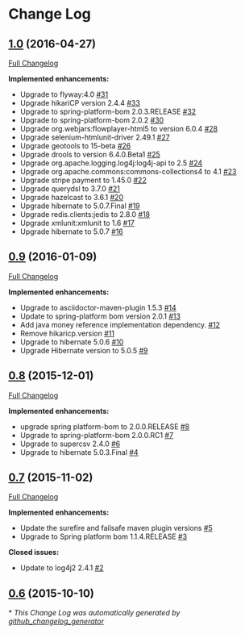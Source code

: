 # Change Log

## [1.0](https://github.com/nemesis-software/nemesis-bom/tree/1.0) (2016-04-27)
[Full Changelog](https://github.com/nemesis-software/nemesis-bom/compare/0.9...1.0)

**Implemented enhancements:**

- Upgrade to flyway:4.0 [\#31](https://github.com/nemesis-software/nemesis-bom/issues/31)
- Upgrade hikariCP version 2.4.4 [\#33](https://github.com/nemesis-software/nemesis-bom/issues/33)
- Upgrade to spring-platform-bom 2.0.3.RELEASE [\#32](https://github.com/nemesis-software/nemesis-bom/issues/32)
- Upgrade to spring-platform-bom 2.0.2 [\#30](https://github.com/nemesis-software/nemesis-bom/issues/30)
- Upgrade org.webjars:flowplayer-html5 to version 6.0.4 [\#28](https://github.com/nemesis-software/nemesis-bom/issues/28)
- Upgrade selenium-htmlunit-driver 2.49.1 [\#27](https://github.com/nemesis-software/nemesis-bom/issues/27)
- Upgrade geotools to 15-beta [\#26](https://github.com/nemesis-software/nemesis-bom/issues/26)
- Upgrade drools to version 6.4.0.Beta1 [\#25](https://github.com/nemesis-software/nemesis-bom/issues/25)
- Upgrade org.apache.logging.log4j:log4j-api to 2.5 [\#24](https://github.com/nemesis-software/nemesis-bom/issues/24)
- Upgrade org.apache.commons:commons-collections4 to 4.1 [\#23](https://github.com/nemesis-software/nemesis-bom/issues/23)
- Upgrade stripe payment to 1.45.0 [\#22](https://github.com/nemesis-software/nemesis-bom/issues/22)
- Upgrade querydsl to 3.7.0 [\#21](https://github.com/nemesis-software/nemesis-bom/issues/21)
- Upgrade hazelcast to 3.6.1 [\#20](https://github.com/nemesis-software/nemesis-bom/issues/20)
- Upgrade hibernate to 5.0.7.Final [\#19](https://github.com/nemesis-software/nemesis-bom/issues/19)
- Upgrade redis.clients:jedis to 2.8.0 [\#18](https://github.com/nemesis-software/nemesis-bom/issues/18)
- Upgrade xmlunit:xmlunit to 1.6 [\#17](https://github.com/nemesis-software/nemesis-bom/issues/17)
- Upgrade hibernate to 5.0.7 [\#16](https://github.com/nemesis-software/nemesis-bom/issues/16)

## [0.9](https://github.com/nemesis-software/nemesis-bom/tree/0.9) (2016-01-09)
[Full Changelog](https://github.com/nemesis-software/nemesis-bom/compare/0.8...0.9)

**Implemented enhancements:**

- Upgrade to asciidoctor-maven-plugin 1.5.3 [\#14](https://github.com/nemesis-software/nemesis-bom/issues/14)
- Update to spring-platform bom version 2.0.1 [\#13](https://github.com/nemesis-software/nemesis-bom/issues/13)
- Add java money reference implementation dependency. [\#12](https://github.com/nemesis-software/nemesis-bom/issues/12)
- Remove hikaricp.version [\#11](https://github.com/nemesis-software/nemesis-bom/issues/11)
- Upgrade to hibernate 5.0.6 [\#10](https://github.com/nemesis-software/nemesis-bom/issues/10)
- Upgrade Hibernate version to 5.0.5 [\#9](https://github.com/nemesis-software/nemesis-bom/issues/9)

## [0.8](https://github.com/nemesis-software/nemesis-bom/tree/0.8) (2015-12-01)
[Full Changelog](https://github.com/nemesis-software/nemesis-bom/compare/0.7...0.8)

**Implemented enhancements:**

- upgrade spring platform-bom to 2.0.0.RELEASE [\#8](https://github.com/nemesis-software/nemesis-bom/issues/8)
- Upgrade to spring-platform-bom 2.0.0.RC1 [\#7](https://github.com/nemesis-software/nemesis-bom/issues/7)
- Upgrade to supercsv 2.4.0 [\#6](https://github.com/nemesis-software/nemesis-bom/issues/6)
- Upgrade to hibernate 5.0.3.Final [\#4](https://github.com/nemesis-software/nemesis-bom/issues/4)

## [0.7](https://github.com/nemesis-software/nemesis-bom/tree/0.7) (2015-11-02)
[Full Changelog](https://github.com/nemesis-software/nemesis-bom/compare/0.6...0.7)

**Implemented enhancements:**

- Update the surefire and failsafe maven plugin versions [\#5](https://github.com/nemesis-software/nemesis-bom/issues/5)
- Upgrade to Spring platform bom 1.1.4.RELEASE [\#3](https://github.com/nemesis-software/nemesis-bom/issues/3)

**Closed issues:**

- Update to log4j2 2.4.1 [\#2](https://github.com/nemesis-software/nemesis-bom/issues/2)

## [0.6](https://github.com/nemesis-software/nemesis-bom/tree/0.6) (2015-10-10)


\* *This Change Log was automatically generated by [github_changelog_generator](https://github.com/skywinder/Github-Changelog-Generator)*